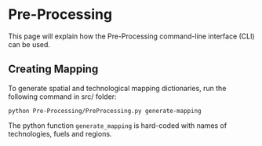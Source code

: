 # Pre-Processing

This page will explain how the Pre-Processing command-line interface (CLI) can be used.

## Creating Mapping

To generate spatial and technological mapping dictionaries, run the following command in src/ folder:
```
python Pre-Processing/PreProcessing.py generate-mapping
```

The python function `generate_mapping` is hard-coded with names of technologies, fuels and regions.